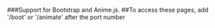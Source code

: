 ###Support for Bootstrap and Anime.js.
##To access these pages, add '/boot' or '/animate' after the port number
